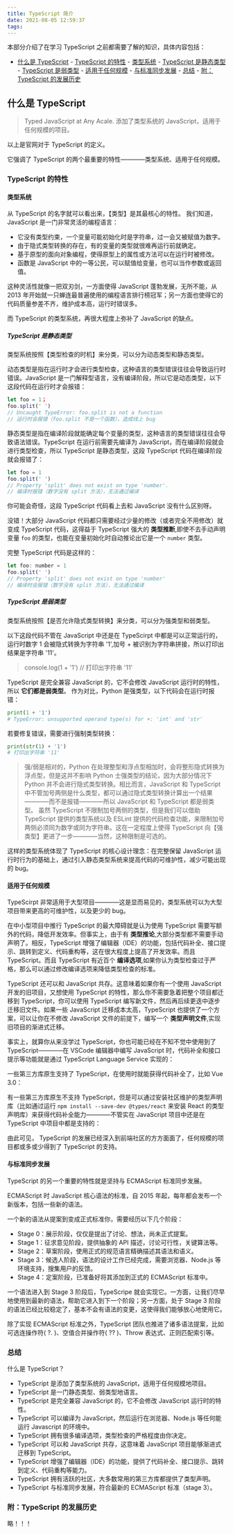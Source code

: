 ```yaml
---
title: TypeScript 简介
date: 2021-08-05 12:59:37
tags:
---
```


本部分介绍了在学习 TypeScript 之前都需要了解的知识，具体内容包括：

- [什么是 TypeScript](#什么是-typescript) - [TypeScript 的特性](#typescript-的特性) - [类型系统](#类型系统) - [TypeScript 是静态类型](#typescript-是静态类型) - [TypeScript 是弱类型](#typescript-是弱类型) - [适用于任何规模](#适用于任何规模) - [与标准同步发展](#与标准同步发展) - [总结](#总结) - [附：TypeScript 的发展历史](#附typescript-的发展历史)
<!-- more -->

## 什么是 TypeScript

> Typed JavaScript at Any Acale.
> 添加了类型系统的 JavaScript，适用于任何规模的项目。

以上是官网对于 TypeScript 的定义。

它强调了 TypeScript 的两个最重要的特性————类型系统、适用于任何规模。

### TypeScript 的特性

#### 类型系统

从 TypeScript 的名字就可以看出来，【类型】是其最核心的特性。
我们知道，JavaScript 是一门非常灵活的编程语言：

- 它没有类型约束，一个变量可能初始化时是字符串，过一会又被赋值为数字。
- 由于隐式类型转换的存在，有的变量的类型就很难再运行前就确定。
- 基于原型的面向对象编程，使得原型上的属性或方法可以在运行时被修改。
- 函数是 JavaScript 中的一等公民，可以赋值给变量，也可以当作参数或返回值。

这种灵活性就像一把双刃剑，一方面使得 JavaScript 蓬勃发展，无所不能，从 2013 年开始就一只蝉连最普遍使用的编程语言排行榜冠军；另一方面也使得它的代码质量参差不齐，维护成本高，运行时错误多。

而 TypeScript 的类型系统，再很大程度上弥补了 JavaScript 的缺点。

##### TypeScript 是静态类型

类型系统按照【类型检查的时机】来分类，可以分为动态类型和静态类型。

动态类型是指在运行时才会进行类型检查，这种语言的类型错误往往会导致运行时错误。JavaScript 是一门解释型语言，没有编译阶段，所以它是动态类型，以下这段代码在运行时才会报错：

```js
let foo = 1；
foo.split(' ')
// Uncaught TypeError: foo.split is not a function
// 运行时会报错（foo.split 不是一个函数），造成线上 bug
```

静态类型是指在编译阶段就能确定每个变量的类型，这种语言的类型错误往往会导致语法错误。TypeScript 在运行前需要先编译为 JavaScript，而在编译阶段就会进行类型检查，所以 TypeScript 是静态类型，这段 TypeScript 代码在编译阶段就会报错了：

```js
let foo = 1
foo.split(' ')
// Property 'split' does not exist on type 'number'.
// 编译时报错（数字没有 split 方法），无法通过编译
```

你可能会奇怪，这段 TypeScript 代码看上去和 JavaScript 没有什么区别呀。

没错！大部分 JavaScript 代码都只需要经过少量的修改（或者完全不用修改）就变成 TypeScript 代码，这得益于 TypeScript 强大的 **类型推断**,即使不去手动声明变量 `foo` 的类型，也能在变量初始化时自动推论出它是一个 `number` 类型。

完整 TypeScript 代码是这样的：

```js
let foo: number = 1
foo.split(' ')
// Property 'split' does not exist on type 'number'
// 编译时会报错（数字没有 split 方法），无法通过编译
```

##### TypeScript 是弱类型

类型系统按照【是否允许隐式类型转换】来分类，可以分为强类型和弱类型。

以下这段代码不管在 JavaScript 中还是在 TypeScirpt 中都是可以正常运行的，运行时数字 1 会被隐式转换为字符串 '1',加号 + 被识别为字符串拼接，所以打印出结果是字符串 '11'。

> console.log(1 + '1')
> // 打印出字符串 '11'

TypeScript 是完全兼容 JavaScript 的，它不会修改 JavaScript 运行时的特性，所以 **它们都是弱类型**。
作为对比，Python 是强类型，以下代码会在运行时报错：

```python
print(1 + '1')
# TypeError: unsupported operand type(s) for +: 'int' and 'str'
```

若要修复错误，需要进行强制类型转换：

```python
print(str(1) + '1')
# 打印出字符串 '11'
```

> 强/弱是相对的，Python 在处理整型和浮点型相加时，会将整形隐式转换为浮点型，但是这并不影响 Python 士强类型的结论，因为大部分情况下 Python 并不会进行隐式类型转换。相比而言，JavaScript 和 TypeScript 中不管加号两侧是什么类型，都可以通过隐式类型转换计算出一个结果————而不是报错————所以 JavaScript 和 TypeScript 都是弱类型。
> 虽然 TypeScript 不限制加号两侧的类型，但是我们可以借助 TypeScript 提供的类型系统以及 ESLint 提供的代码检查功能，来限制加号两侧必须同为数字或同为字符串。这在一定程度上使得 TypeScript 向【强类型】更进了一步————当然，这种限制是可选的。

这样的类型系统体现了 TypeScript 的核心设计理念：在完整保留 JavaScript 运行时行为的基础上，通过引入静态类型系统来提高代码的可维护性，减少可能出现的 bug。

#### 适用于任何规模

TypeScirpt 非常适用于大型项目————这是显而易见的，类型系统可以为大型项目带来更高的可维护性，以及更少的 bug。

在中小型项目中推行 TypeScript 的最大障碍就是认为使用 TypeScript 需要写额外的代码，降低开发效率。但事实上，由于有 **类型推论**,大部分类型都不需要手动声明了。相反，TypeScript 增强了编辑器（IDE）的功能，包括代码补全、接口提示、跳转到定义、代码重构等，这在很大程度上提高了开发效率。而且 TypeScript。而且 TypeScript 有近百个 **编译选项**,如果你认为类型检查过于严格，那么可以通过修改编译选项来降低类型检查的标准。

TypeScript 还可以和 JavaScript 共存。这意味着如果你有一个使用 JavaScript 开发的旧项目，又想使用 TypeScript 的特性，那么你不需要急着把整个项目都迁移到 TypeScript，你可以使用 TypeScript 编写新文件，然后再后续更迭中逐步迁移旧文件。如果一些 JavaScript 迁移成本太高，TypeScript 也提供了一个方案，可以让你在不修改 JavaScript 文件的前提下，编写一个 **类型声明文件**,实现旧项目的渐进式迁移。

事实上，就算你从来没学过 TypeScript，你也可能已经在不知不觉中使用到了 TypeScript————在 VSCode 编辑器中编写 JavaScript 时，代码补全和接口提示等功能就是通过 TypeScript Language Service 实现的：

一些第三方库原生支持了 TypeScript，在使用时就能获得代码补全了，比如 Vue 3.0：

有一些第三方库原生不支持 TypeScript，但是可以通过安装社区维护的类型声明库（比如通过运行 `npm install --save-dev @types/react` 来安装 React 的类型声明库）来获得代码补全能力————不管实在 JavaScript 项目中还是在 TypeScript 中项目中都是支持的：

由此可见， TypeScript 的发展已经深入到前端社区的方方面面了，任何规模的项目都或多或少得到了 TypeScript 的支持。

#### 与标准同步发展

TypeScript 的另一个重要的特性就是坚持与 ECMAScript 标准同步发展。

ECMAScript 时 JavaScript 核心语法的标准，自 2015 年起，每年都会发布一个新版本，包括一些新的语法。

一个新的语法从提案到变成正式标准你，需要经历以下几个阶段：

- Stage 0：展示阶段，仅仅是提出了讨论、想法，尚未正式提案。
- Stage 1：征求意见阶段，提供抽象的 API 描述，讨论可行性，关键算法等。
- Stage 2：草案阶段，使用正式的规范语言精确描述其语法和语义。
- Stage 3：候选人阶段，语法的设计工作已经完成，需要浏览器、Node.js 等环境支持，搜集用户的反馈。
- Stage 4：定案阶段，已准备好将其添加到正式的 ECMAScript 标准中。

一个语法进入到 Stage 3 阶段后，TypeScripe 就会实现它。一方面，让我们尽早地使用到最新的语法，帮助它进入到下一个阶段；另一方面，处于 Stage 3 阶段的语法已经比较稳定了，基本不会有语法的变更，这使得我们能够放心地使用它。

除了实现 ECMAScript 标准之外，TypeScript 团队也推进了诸多语法提案，比如可选连操作符( ?. )、空值合并操作符( ?? )、Throw 表达式、正则匹配索引等。

### 总结

什么是 TypeScript？

- TypeScript 是添加了类型系统的 JavaScript，适用于任何规模地项目。
- TypeScript 是一门静态类型、弱类型地语言。
- TypeScript 是完全兼容 JavaScript 的，它不会修改 JavaScript 运行时的特性。
- TypeScript 可以编译为 JavaScript，然后运行在浏览器、Node.js 等任何能运行 Javascript 的环境中。
- TypeScript 拥有很多编译选项，类型检查的严格程度由你决定。
- TypeScript 可以和 JavaScript 共存，这意味着 JavaScript 项目能够渐进式迁移到 TypeScript。
- TypeScript 增强了编辑器（IDE）的功能，提供了代码补全、接口提示、跳转到定义、代码重构等能力。
- TypeScript 拥有活跃的社区，大多数常用的第三方库都提供了类型声明。
- TypeScript 与标准同步发展，符合最新的 ECMAScript 标准（stage 3）。

### 附：TypeScript 的发展历史

略！！！
